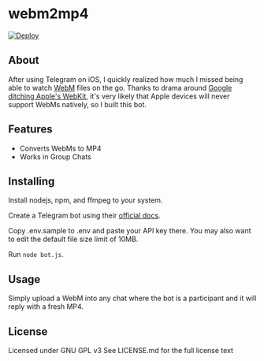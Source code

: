 webm2mp4
=====
[![Deploy](https://www.herokucdn.com/deploy/button.svg)](https://www.heroku.com/deploy?template=https://github.com/JorgenPhi/webm2mp4)

About
-----

After using Telegram on iOS, I quickly realized how much I missed being able to watch [WebM](https://www.webmproject.org/) files on the go. Thanks to drama around [Google ditching Apple's WebKit](https://www.wired.com/2013/04/blink/), it's very likely that Apple devices will never support WebMs natively, so I built this bot.

Features
--------
- Converts WebMs to MP4
- Works in Group Chats

Installing
----------

Install nodejs, npm, and ffmpeg to your system.

Create a Telegram bot using their [official docs](https://core.telegram.org/bots/api).

Copy .env.sample to .env and paste your API key there. You may also want to edit the default file size limit of 10MB.

Run `node bot.js`.

Usage
----------

Simply upload a WebM into any chat where the bot is a participant and it will reply with a fresh MP4.

License
-------

Licensed under GNU GPL v3
See LICENSE.md for the full license text
